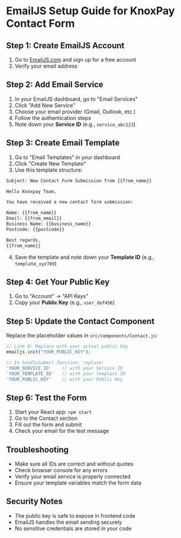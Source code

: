 # EmailJS Setup Guide for KnoxPay Contact Form

## Step 1: Create EmailJS Account
1. Go to [EmailJS.com](https://www.emailjs.com/) and sign up for a free account
2. Verify your email address

## Step 2: Add Email Service
1. In your EmailJS dashboard, go to "Email Services"
2. Click "Add New Service"
3. Choose your email provider (Gmail, Outlook, etc.)
4. Follow the authentication steps
5. Note down your **Service ID** (e.g., `service_abc123`)

## Step 3: Create Email Template
1. Go to "Email Templates" in your dashboard
2. Click "Create New Template"
3. Use this template structure:

```html
Subject: New Contact Form Submission from {{from_name}}

Hello Knoxpay Team,

You have received a new contact form submission:

Name: {{from_name}}
Email: {{from_email}}
Business Name: {{business_name}}
Postcode: {{postcode}}

Best regards,
{{from_name}}
```

4. Save the template and note down your **Template ID** (e.g., `template_xyz789`)

## Step 4: Get Your Public Key
1. Go to "Account" → "API Keys"
2. Copy your **Public Key** (e.g., `user_def456`)

## Step 5: Update the Contact Component
Replace the placeholder values in `src/components/Contact.js`:

```javascript
// Line 8: Replace with your actual public key
emailjs.init("YOUR_PUBLIC_KEY");

// In handleSubmit function, replace:
'YOUR_SERVICE_ID'    // with your Service ID
'YOUR_TEMPLATE_ID'   // with your Template ID
'YOUR_PUBLIC_KEY'    // with your Public Key
```

## Step 6: Test the Form
1. Start your React app: `npm start`
2. Go to the Contact section
3. Fill out the form and submit
4. Check your email for the test message

## Troubleshooting
- Make sure all IDs are correct and without quotes
- Check browser console for any errors
- Verify your email service is properly connected
- Ensure your template variables match the form data

## Security Notes
- The public key is safe to expose in frontend code
- EmailJS handles the email sending securely
- No sensitive credentials are stored in your code 